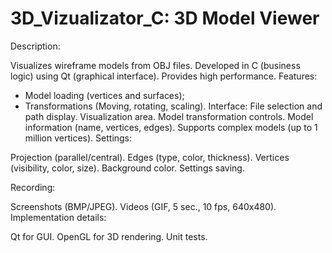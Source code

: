 
# 3D_Vizualizator_C: 3D Model Viewer

Description:

Visualizes wireframe models from OBJ files.
Developed in C (business logic) using Qt (graphical interface).
Provides high performance.
Features:
- Model loading (vertices and surfaces);
- Transformations (Moving, rotating, scaling).
Interface:
File selection and path display.
Visualization area.
Model transformation controls.
Model information (name, vertices, edges).
Supports complex models (up to 1 million vertices).
Settings:

Projection (parallel/central).
Edges (type, color, thickness).
Vertices (visibility, color, size).
Background color.
Settings saving.

Recording:

Screenshots (BMP/JPEG).
Videos (GIF, 5 sec., 10 fps, 640x480).
Implementation details:

Qt for GUI.
OpenGL for 3D rendering.
Unit tests.
